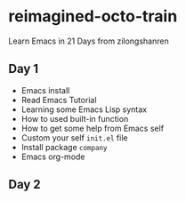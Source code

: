 # reimagined-octo-train
Learn Emacs in 21 Days from zilongshanren

## Day 1

* Emacs install
* Read Emacs Tutorial
* Learning some Emacs Lisp syntax
* How to used built-in function
* How to get some help from Emacs self
* Custom your self `init.el` file
* Install package `company`
* Emacs org-mode

## Day 2